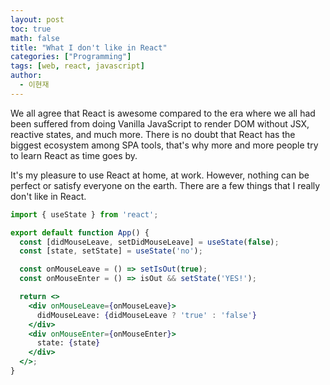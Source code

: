 ```yaml
---
layout: post
toc: true
math: false
title: "What I don't like in React"
categories: ["Programming"]
tags: [web, react, javascript]
author:
  - 이현재
---
```


We all agree that React is awesome compared to the era
where we all had been suffered from doing Vanilla JavaScript
to render DOM without JSX, reactive states, and much more.
There is no doubt that React has the biggest ecosystem
among SPA tools, that's why more and more people try to learn
React as time goes by.
<!--more-->

It's my pleasure to use React at home, at work.
However, nothing can be perfect or satisfy everyone on the earth.
There are a few things that I really don't like in React.


```jsx
import { useState } from 'react';

export default function App() {
  const [didMouseLeave, setDidMouseLeave] = useState(false);
  const [state, setState] = useState('no');

  const onMouseLeave = () => setIsOut(true);
  const onMouseEnter = () => isOut && setState('YES!');

  return <>
    <div onMouseLeave={onMouseLeave}>
      didMouseLeave: {didMouseLeave ? 'true' : 'false'}
    </div>
    <div onMouseEnter={onMouseEnter}>
      state: {state}
    </div>
  </>;
}
```
